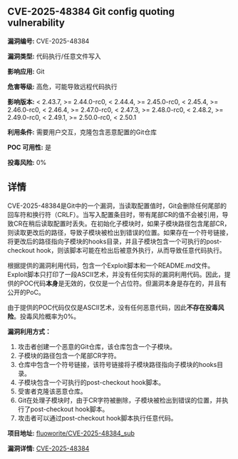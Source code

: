 ## CVE-2025-48384 Git config quoting vulnerability

**漏洞编号:** CVE-2025-48384

**漏洞类型:** 代码执行/任意文件写入

**影响应用:** Git

**危害等级:** 高危，可能导致远程代码执行

**影响版本:** < 2.43.7, >= 2.44.0-rc0, < 2.44.4, >= 2.45.0-rc0, < 2.45.4, >= 2.46.0-rc0, < 2.46.4, >= 2.47.0-rc0, < 2.47.3, >= 2.48.0-rc0, < 2.48.2, >= 2.49.0-rc0, < 2.49.1, >= 2.50.0-rc0, < 2.50.1

**利用条件:** 需要用户交互，克隆包含恶意配置的Git仓库

**POC 可用性:** 是

**投毒风险:** 0%

## 详情

CVE-2025-48384是Git中的一个漏洞，当读取配置值时，Git会删除任何尾部的回车符和换行符（CRLF）。当写入配置条目时，带有尾部CR的值不会被引用，导致CR在稍后读取配置时丢失。在初始化子模块时，如果子模块路径包含尾部CR，则读取更改后的路径，导致子模块被检出到错误的位置。如果存在一个符号链接，将更改后的路径指向子模块的hooks目录，并且子模块包含一个可执行的post-checkout hook，则该脚本可能在检出后被意外执行，从而导致任意代码执行。

根据提供的漏洞利用代码，包含一个Exploit脚本和一个README.md文件。Exploit脚本只打印了一段ASCII艺术，并没有任何实际的漏洞利用代码。因此，提供的POC代码**本身**是无效的，仅仅是一个占位符。但漏洞本身是存在的，并且有公开的PoC。

由于提供的POC代码仅仅是ASCII艺术，没有任何恶意代码，因此**不存在投毒风险**。投毒风险概率为0%。

**漏洞利用方式：**

1.  攻击者创建一个恶意的Git仓库，该仓库包含一个子模块。
2.  子模块的路径包含一个尾部CR字符。
3.  仓库中包含一个符号链接，该符号链接将子模块路径指向子模块的hooks目录。
4.  子模块包含一个可执行的post-checkout hook脚本。
5.  受害者克隆该恶意仓库。
6.  Git在处理子模块时，由于CR字符被删除，子模块被检出到错误的位置，并执行了post-checkout hook脚本。
7.  攻击者可以通过post-checkout hook脚本执行任意代码。

**项目地址:** [fluoworite/CVE-2025-48384_sub](https://github.com/fluoworite/CVE-2025-48384_sub)

**漏洞详情:** [CVE-2025-48384](https://nvd.nist.gov/vuln/detail/CVE-2025-48384)